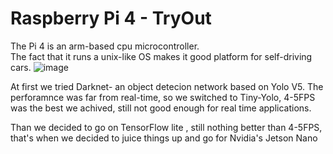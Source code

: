 # Raspberry Pi 4 - TryOut

The Pi 4 is an arm-based cpu microcontroller. <br />
The fact that it runs a unix-like OS makes it good platform for self-driving cars.
![image](https://user-images.githubusercontent.com/57401083/120466645-96135d80-c39f-11eb-843f-d1d7b4673d63.png)
<br />

At first we tried Darknet- an object detecion network based on Yolo V5.
The perforamnce was far from real-time, so we switched to Tiny-Yolo, 4-5FPS was the best we achived, still not good enough for real time applications.

Than we decided to go on TensorFlow lite , still nothing better than 4-5FPS, that's when we decided to juice things up and go for Nvidia's Jetson Nano <br />
